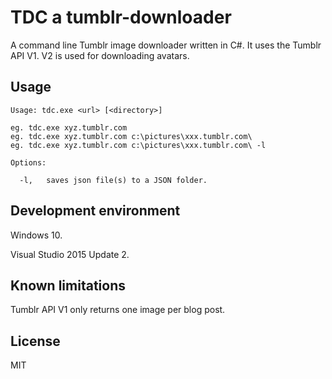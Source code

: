 # TDC a tumblr-downloader
A command line Tumblr image downloader written in C#.
It uses the Tumblr API V1. V2 is used for downloading avatars.

## Usage
```
Usage: tdc.exe <url> [<directory>]

eg. tdc.exe xyz.tumblr.com
eg. tdc.exe xyz.tumblr.com c:\pictures\xxx.tumblr.com\
eg. tdc.exe xyz.tumblr.com c:\pictures\xxx.tumblr.com\ -l

Options:

  -l,   saves json file(s) to a JSON folder. 
```
## Development environment
Windows 10.

Visual Studio 2015 Update 2.

## Known limitations
Tumblr API V1 only returns one image per blog post. 

## License
MIT
